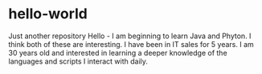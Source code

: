 # hello-world
Just another repository
Hello - I am beginning to learn Java and Phyton. I think both of these are interesting. I have been in IT sales for 5 years. I am 30 years old and interested in learning a deeper knowledge of the languages and scripts I interact with daily. 
